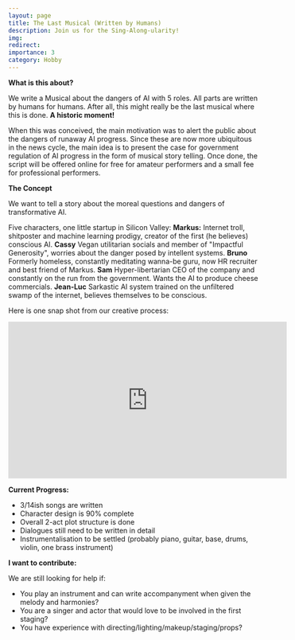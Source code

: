 ```yaml
---
layout: page
title: The Last Musical (Written by Humans)
description: Join us for the Sing-Along-ularity!
img:
redirect:
importance: 3
category: Hobby
---
```


**What is this about?**

We write a Musical about the dangers of AI with 5 roles. All parts are written by humans for humans. After all, this might really be the last musical where this is done. **A historic moment!**

When this was conceived, the main motivation was to alert the public about the dangers of runaway AI progress. Since these are now more ubiquitous in the news cycle, the main idea is to present the case for government regulation of AI progress in the form of musical story telling. Once done, the script will be offered online for free for amateur performers and a small fee for professional performers.


**The Concept**

We want to tell a story about the moreal questions and dangers of transformative AI.

Five characters, one little startup in Silicon Valley:
**Markus:** Internet troll, shitposter and machine learning prodigy, creator of the first (he believes) conscious AI.
**Cassy** Vegan utilitarian socials and member of "Impactful Generosity", worries about the danger posed by intellent systems.
**Bruno** Formerly homeless, constantly meditating wanna-be guru, now HR recruiter and best friend of Markus.
**Sam** Hyper-libertarian CEO of the company and constantly on the run from the government. Wants the AI to produce cheese commercials.
**Jean-Luc** Sarkastic AI system trained on the unfiltered swamp of the internet, believes themselves to be conscious.  

Here is one snap shot from our creative process:

<iframe width="560" height="315" src="https://www.youtube.com/watch?v=ArvxxTczKRo" title="YouTube video player" frameborder="0" allow="accelerometer; autoplay; clipboard-write; encrypted-media; gyroscope; picture-in-picture; web-share" allowfullscreen></iframe>


**Current Progress:**

- 3/14ish songs are written
- Character design is 90% complete
- Overall 2-act plot structure is done
- Dialogues still need to be written in detail
- Instrumentalisation to be settled (probably piano, guitar, base, drums, violin, one brass instrument)

**I want to contribute:**

We are still looking for help if:
- You play an instrument and can write accompanyment when given the melody and harmonies?
- You are a singer and actor that would love to be involved in the first staging?
- You have experience with directing/lighting/makeup/staging/props?
